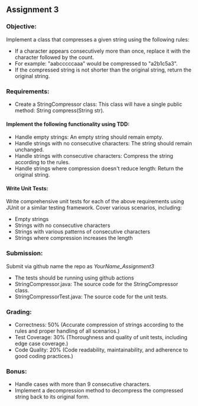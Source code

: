 ## Assignment 3

### Objective:

Implement a class that compresses a given string using the following rules:

- If a character appears consecutively more than once, replace it with the character followed by the count.
- For example: "aabcccccaaa" would be compressed to "a2b1c5a3".
- If the compressed string is not shorter than the original string, return the original string.

### Requirements:

- Create a StringCompressor class: This class will have a single public method: String compress(String str).

#### Implement the following functionality using TDD:
- Handle empty strings: An empty string should remain empty.
- Handle strings with no consecutive characters: The string should remain unchanged.
- Handle strings with consecutive characters: Compress the string according to the rules.
- Handle strings where compression doesn't reduce length: Return the original string.

#### Write Unit Tests:

Write comprehensive unit tests for each of the above requirements using JUnit or a similar testing framework.
Cover various scenarios, including:
- Empty strings
- Strings with no consecutive characters
- Strings with various patterns of consecutive characters
- Strings where compression increases the length

### Submission:

Submit via github name the repo as *YourName_Assignment3*

- The tests should be running using github actions
- StringCompressor.java: The source code for the StringCompressor class.
- StringCompressorTest.java: The source code for the unit tests.

### Grading:

- Correctness: 50% (Accurate compression of strings according to the rules and proper handling of all scenarios.)
- Test Coverage: 30% (Thoroughness and quality of unit tests, including edge case coverage.)
- Code Quality: 20% (Code readability, maintainability, and adherence to good coding practices.)

### Bonus:

- Handle cases with more than 9 consecutive characters.
- Implement a decompression method to decompress the compressed string back to its original form.